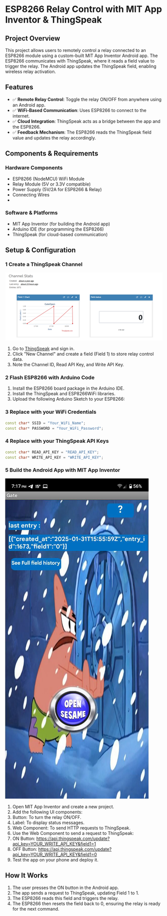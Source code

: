# ESP8266 Relay Control with MIT App Inventor & ThingSpeak
## Project Overview
This project allows users to remotely control a relay connected to an ESP8266 module using a custom-built MIT App Inventor Android app. The ESP8266 communicates with ThingSpeak, where it reads a field value to trigger the relay. The Android app updates the ThingSpeak field, enabling wireless relay activation.
## Features

- ✅ **Remote Relay Control**: Toggle the relay ON/OFF from anywhere using an Android app.
- ✅ **WiFi-Based Communication**: Uses ESP8266 to connect to the internet.
- ✅ **Cloud Integration**: ThingSpeak acts as a bridge between the app and the ESP8266.
- ✅ **Feedback Mechanism**: The ESP8266 reads the ThingSpeak field value and updates the relay accordingly.

## Components & Requirements
### Hardware Components

- ESP8266 (NodeMCU) WiFi Module
- Relay Module (5V or 3.3V compatible)
- Power Supply (5V/2A for ESP8266 & Relay)
- Connecting Wires
- 
### Software & Platforms

- MIT App Inventor (for building the Android app)
- Arduino IDE (for programming the ESP8266)
- ThingSpeak (for cloud-based communication)

## Setup & Configuration
### 1 Create a ThingSpeak Channel
![alt text](<Screenshot 2025-01-31 164859.png>)
1. Go to [ThingSpeak](https://thingspeak.com) and sign in.
2. Click "New Channel" and create a field (Field 1) to store relay control data.
3. Note the Channel ID, Read API Key, and Write API Key.

### 2 Flash ESP8266 with Arduino Code

1. Install the ESP8266 board package in the Arduino IDE.
2. Install the ThingSpeak and ESP8266WiFi libraries.
3. Upload the following Arduino Sketch to your ESP8266:
### 3 Replace with your WiFi Credentials
```cpp
const char* SSID = "Your_WiFi_Name";  
const char* PASSWORD = "Your_WiFi_Password";  
```
### 4 Replace with your ThingSpeak API Keys
```cpp
const char* READ_API_KEY = "READ_API_KEY";  
const char* WRITE_API_KEY = "WRITE_API_KEY";   
```
### 5 Build the Android App with MIT App Inventor
![alt text](photo_2025-01-31_19-17-43.jpg)
1. Open MIT App Inventor and create a new project.
2. Add the following UI components:
3. Button: To turn the relay ON/OFF.
4. Label: To display status messages.
5. Web Component: To send HTTP requests to ThingSpeak.
6. Use the Web Component to send a request to ThingSpeak:
7. ON Button: https://api.thingspeak.com/update?api_key=YOUR_WRITE_API_KEY&field1=1
8. OFF Button: https://api.thingspeak.com/update?api_key=YOUR_WRITE_API_KEY&field1=0
9. Test the app on your phone and deploy it.
## How It Works
1. The user presses the ON button in the Android app.
2. The app sends a request to ThingSpeak, updating Field 1 to 1.
3. The ESP8266 reads this field and triggers the relay.
4. The ESP8266 then resets the field back to 0, ensuring the relay is ready for the next command.

